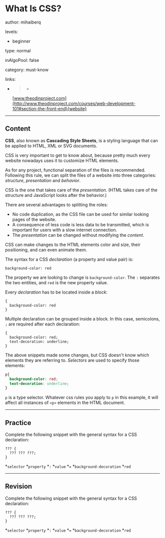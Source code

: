 # What Is CSS?
author: mihaiberq

levels:

  - beginner

type: normal

inAlgoPool: false

category: must-know

links:

  - >-
    [www.theodinproject.com](http://www.theodinproject.com/courses/web-development-101#section-the-front-end){website}

---
## Content

**CSS**, also known as **Cascading Style Sheets**, is a styling language that can be applied to HTML, XML or SVG documents. 

CSS is very important to get to know about, because pretty much every website nowadays uses it to customize HTML elements.

As for any project, functional separation of the files is recommended. Following this rule, we can split the files of a website into three categories: *structure*, *presentation* and *behavior*. 

CSS is the one that takes care of the *presentation*. (HTML takes care of the structure and JavaScript looks after the behavior.) 

There are several advantages to splitting the roles: 
 - No code duplication, as the CSS file can be used for similar looking pages of the website.
 - A consequence of less code is less data to be transmitted, which is important for users with a slow internet connection.
 - The *presentation* can be changed without modifying the *content*.


CSS can make changes to the HTML elements color and size, their positioning, and can  even animate them. 

The syntax for a CSS *declaration* (a property and value pair) is:
```
background-color: red
```
The property we are looking to change is `background-color`. The `:` separates the two entities, and `red` is the new property value.

Every *declaration* has to be located inside a *block*:
```
{
  background-color: red
}
```
Multiple declaration can be grouped inside a block. In this case, semicolons, `;` are required after each declaration:
```
{
  background-color: red;
  text-decoration: underline;
}
```
The above snippets made some changes, but CSS doesn't know which elements they are referring to. *Selectors* are used to specify those elements:
```css
p{
  background-color: red;
  text-decoration: underline;
}
```
`p` is a type selector. Whatever css rules you apply to `p` in this example, it will affect all instances of `<p>` elements in the HTML document.

---
## Practice

Complete the following snippet with the general syntax for a CSS declaration:
```
??? {
  ??? ??? ???;
}
```
*`selector`
*`property`
*`:`
*`value`
*`=`
*`background-decoration`
*`red`

---
## Revision

Complete the following snippet with the general syntax for a CSS declaration:
```
??? {
  ??? ??? ???;
}
```
*`selector`
*`property`
*`:`
*`value`
*`=`
*`background-decoration`
*`red`